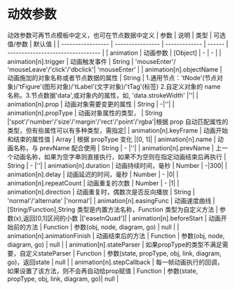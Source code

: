 # 动效参数

动效参数可再节点模板中定义，也可在节点数据中定义
| 参数 | 说明 | 类型 | 可选值/参数 | 默认值 |
| ----------------- | ---------------- | ------------- | ------ | --------------------------------- |
| animation | 动画参数 | [Object] | - | - |
| animation[n].trigger | 动画触发事件 | String | 'mouseEnter'/ 'mouseLeave'/'click'/'dbclick'| 'mouseEnter' |
| animation[n].objectName | 动画施加的对象名称或者节点数据的属性 | String | 1.通用节点：'tNode'(节点对象)/'tFigure'(图形对象)/'tLabel'(文字对象)/'tTag'(标签) 2.自定义对象的 name 名称。3.节点数据'data',或对象内的属性，如, 'data.strokeWidth' |''|
| animation[n].prop | 动画对象需要变更的属性 | String | -|''|
| animation[n].propType | 动画对象属性的类型， | String |'spot'/'number'/'size'/'margin'/'rect'/'point'/'rgba'|根据 prop 自动匹配属性的类型，但有些属性可以有多种类型，需指定|
| animation[n].keyFrame | 动画开始和结束的属性值 | Array | 根据 propType 变化 |[0, 1]|
| animation[n].name | 动画名称，与 prevName 配合使用 | String | - |''|
| animation[n].prevName | 上一个动画名称，如果为空字串则直接执行，如果不为空则在指定动画结束后再执行 | String | - |''|
| animation[n].duration | 动画持续时间，毫秒 | Number | -|300|
| animation[n].delay | 动画延迟的时间，毫秒 | Number | - |0|
| animation[n].repeatCount | 动画重复的次数 | Number | - |1|
| animation[n].direction | 动画重复时，偶数次是否反向播放 | String | 'normal'/'alternate' |'normal'|
| animation[n].easingFunc | 动画速度曲线 | [String/Function],String 类型是内置方法名称，Function 类型为自定义方法 | 参数(x),返回[0,1]区间的小数 |['easeInQuad']|
| animation[n].beforeStart | 动画开始前的方法 | Function | 参数(obj, node, diagram, go) | null |
| animation[n].animationFinish | 动画结束后的方法 | Function | 参数(obj, node, diagram, go) | null |
| animation[n].stateParser | 如果propType的类型不满足需要，自定义stateParser | Function | 参数(state, propType, obj, link, diagram, go)，返回state | null |
| animation[n].stepCallback | 每一帧动画执行的回调，如果设置了该方法，则不会再自动给prop赋值 | Function | 参数(state, propType, obj, link, diagram, go)| null |